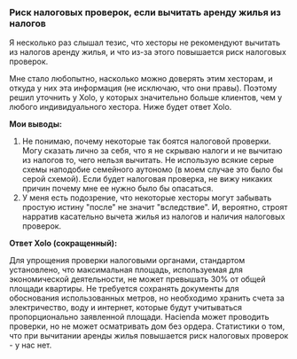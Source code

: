 ### Риск налоговых проверок, если вычитать аренду жилья из налогов

Я несколько раз слышал тезис, что хесторы не рекомендуют вычитать из налогов
аренду жилья, и что из-за этого повышается риск налоговых
проверок.

Мне стало любопытно, насколько можно доверять этим хесторам, и откуда у них
эта информация (не исключаю, что они правы). Поэтому решил
уточнить у Xolo, у которых значительно больше клиентов, чем у любого
индивидуального хестора. Ниже будет ответ Xolo.

**Мои выводы:**

1. Не понимаю, почему некоторые так боятся налоговой проверки. Могу сказать
   лично за себя, что я не скрываю налоги и не вычитаю из налогов
   то, чего нельзя вычитать. Не использую всякие серые схемы наподобие
   семейного аутономо (в моем случае это было бы серой схемой). Если
   будет налоговая проверка, не вижу никаких причин почему мне ее нужно было
   бы опасаться.
2. У меня есть подозрение, что некоторые хесторы могут забывать простую
   истину "после" не значит "вследствие". И, вероятно, строят
   нарратив касательно вычета жилья из налогов и наличия налоговых проверок.

**Ответ Xolo (сокращенный):**

Для упрощения проверки налоговыми органами, стандартом установлено, что
максимальная площадь, используемая для экономической деятельности,
не может превышать 30% от общей площади квартиры. Не требуется сохранять
документы для обоснования использованных метров, но необходимо
хранить счета за электричество, воду и интернет, которые будут учитываться
пропорционально заявленной площади. Hacienda может проводить
проверки, но не может осматривать дом без ордера. Статистики о том, что при
вычитании аренды жилья повышается риск налоговых проверок - у
нас нет.
